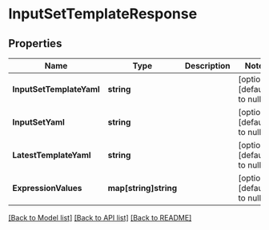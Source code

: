 # InputSetTemplateResponse

## Properties
Name | Type | Description | Notes
------------ | ------------- | ------------- | -------------
**InputSetTemplateYaml** | **string** |  | [optional] [default to null]
**InputSetYaml** | **string** |  | [optional] [default to null]
**LatestTemplateYaml** | **string** |  | [optional] [default to null]
**ExpressionValues** | **map[string]string** |  | [optional] [default to null]

[[Back to Model list]](../README.md#documentation-for-models) [[Back to API list]](../README.md#documentation-for-api-endpoints) [[Back to README]](../README.md)

